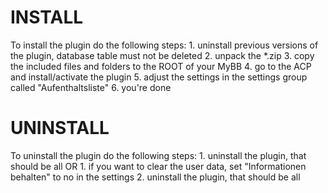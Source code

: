 INSTALL
====================

To install the plugin do the following steps:
    1. uninstall previous versions of the plugin, database table must not be deleted
    2. unpack the *.zip
    3. copy the included files and folders to the ROOT of your MyBB
    4. go to the ACP and install/activate the plugin
    5. adjust the settings in the settings group called "Aufenthaltsliste"
    6. you're done
    
    
UNINSTALL
====================

To uninstall the plugin do the following steps:
    1. uninstall the plugin, that should be all
    OR
    1. if you want to clear the user data, set "Informationen behalten" to no in the settings
    2. uninstall the plugin, that should be all